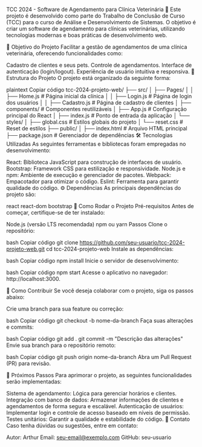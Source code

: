 TCC 2024 - Software de Agendamento para Clínica Veterinária 🐾
Este projeto é desenvolvido como parte do Trabalho de Conclusão de Curso (TCC) para o curso de Análise e Desenvolvimento de Sistemas. O objetivo é criar um software de agendamento para clínicas veterinárias, utilizando tecnologias modernas e boas práticas de desenvolvimento web.

🎯 Objetivo do Projeto
Facilitar a gestão de agendamentos de uma clínica veterinária, oferecendo funcionalidades como:

Cadastro de clientes e seus pets.
Controle de agendamentos.
Interface de autenticação (login/logout).
Experiência de usuário intuitiva e responsiva.
📂 Estrutura do Projeto
O projeto está organizado da seguinte forma:

plaintext
Copiar código
tcc-2024-projeto-web/
├── src/
│   ├── Pages/
│   │   ├── Home.js          # Página inicial da clínica
│   │   ├── Login.js         # Página de login dos usuários
│   │   ├── Cadastro.js      # Página de cadastro de clientes
│   ├── components/          # Componentes reutilizáveis
│   ├── App.js               # Configuração principal do React
│   ├── index.js             # Ponto de entrada da aplicação
│   └── styles/
│       ├── global.css       # Estilos globais do projeto
│       └── reset.css        # Reset de estilos
├── public/
│   ├── index.html           # Arquivo HTML principal
├── package.json             # Gerenciador de dependências
🛠 Tecnologias Utilizadas
As seguintes ferramentas e bibliotecas foram empregadas no desenvolvimento:

React: Biblioteca JavaScript para construção de interfaces de usuário.
Bootstrap: Framework CSS para estilização e responsividade.
Node.js e npm: Ambiente de execução e gerenciador de pacotes.
Webpack: Empacotador para otimizar o código.
Eslint: Ferramenta para garantir qualidade do código.
⚙️ Dependências
As principais dependências do projeto são:

react
react-dom
bootstrap
🚀 Como Rodar o Projeto
Pré-requisitos
Antes de começar, certifique-se de ter instalado:

Node.js (versão LTS recomendada)
npm ou yarn
Passos
Clone o repositório:

bash
Copiar código
git clone https://github.com/seu-usuario/tcc-2024-projeto-web.git
cd tcc-2024-projeto-web
Instale as dependências:

bash
Copiar código
npm install
Inicie o servidor de desenvolvimento:

bash
Copiar código
npm start
Acesse o aplicativo no navegador: http://localhost:3000.

🌟 Como Contribuir
Se você deseja colaborar com o projeto, siga os passos abaixo:

Crie uma branch para sua feature ou correção:

bash
Copiar código
git checkout -b nome-da-branch
Faça suas alterações e commits:

bash
Copiar código
git add .
git commit -m "Descrição das alterações"
Envie sua branch para o repositório remoto:

bash
Copiar código
git push origin nome-da-branch
Abra um Pull Request (PR) para revisão.

🔮 Próximos Passos
Para aprimorar o projeto, as seguintes funcionalidades serão implementadas:

Sistema de agendamento:
Lógica para gerenciar horários e clientes.
Integração com banco de dados:
Armazenar informações de clientes e agendamentos de forma segura e escalável.
Autenticação de usuários:
Implementar login e controle de acesso baseado em níveis de permissão.
Testes unitários:
Garantir a qualidade e estabilidade do código.
📧 Contato
Caso tenha dúvidas ou sugestões, entre em contato:

Autor: Arthur
Email: seu-email@exemplo.com
GitHub: seu-usuario

